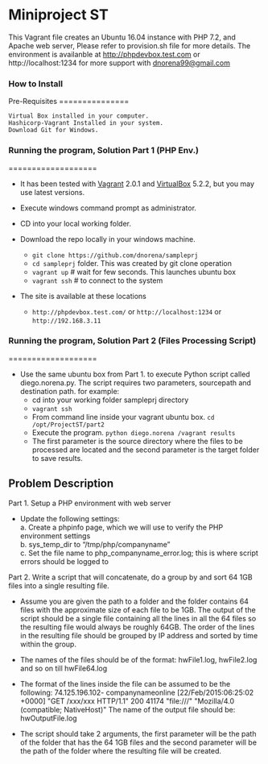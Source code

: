 # Miniproject ST


This Vagrant file creates an Ubuntu 16.04 instance with PHP 7.2, and Apache web server, Please refer to provision.sh file for more details.
The environment is availanble at http://phpdevbox.test.com or http://localhost:1234 for more support with dnorena99@gmail.com


<h3>How to Install</h3>
Pre-Requisites
===============

    Virtual Box installed in your computer.
    Hashicorp-Vagrant Installed in your system.
    Download Git for Windows.
   
<h3>Running the program, Solution Part 1 (PHP Env.)</h3>
===================

- It has been tested with [Vagrant](https://www.vagrantup.com/) 2.0.1 and [VirtualBox](https://www.virtualbox.org/) 5.2.2, but you may use latest versions.
- Execute windows command prompt as administrator.
- CD into your local working folder.
- Download the repo locally in your windows machine.
  -  `git clone https://github.com/dnorena/sampleprj`
  -  `cd sampleprj` folder. This was created by git clone operation
  - `vagrant up` # wait for few seconds. This launches ubuntu box
  - `vagrant ssh` # to connect to the system

- The site is available at these locations
  -  `http://phpdevbox.test.com/` or `http://localhost:1234` or `http://192.168.3.11`
 

 <h3>Running the program, Solution Part 2 (Files Processing Script)</h3>
===================

- Use the same ubuntu box from Part 1. to execute Python script called diego.norena.py.   The script requires two parameters, sourcepath and destination path.  for example:
  - cd into your working folder sampleprj directory
  - `vagrant ssh`
  - From command line inside your vagrant ubuntu box. `cd /opt/ProjectST/part2`
  - Execute the program. `python diego.norena /vagrant results`
  - The first parameter is the source directory where the files to be processed are located and the second parameter is the target folder to save results.  

<h2>Problem Description </h2>

Part 1. Setup a PHP environment with web server

- Update the following settings:<BR>
    a. Create a phpinfo page, which we will use to verify the PHP environment settings<BR>
    b. sys_temp_dir to “/tmp/php/companyname”<BR>
    c. Set the file name to php_companyname_error.log; this is where script errors should be logged to

Part 2. Write a script that will concatenate, do a group by and sort 64 1GB files into a single resulting file.

- Assume you are given the path to a folder and the folder contains 64 files with the approximate size of each file to be 1GB. The output of the script should be a single file containing all the lines in all the 64 files so the resulting file would always be roughly 64GB. The order of the lines in the resulting file should be grouped by IP address and sorted by time within the group.

- The names of the files should be of the format: hwFile1.log, hwFile2.log and so on till hwFile64.log


- The format of the lines inside the file can be assumed to be the following: 74.125.196.102- companynameonline [22/Feb/2015:06:25:02 +0000] "GET /xxx/xxx HTTP/1.1" 200 41174 "file:///" "Mozilla/4.0 (compatible; NativeHost)"
The name of the output file should be: hwOutputFile.log

- The script should take 2 arguments, the first parameter will be the path of the folder that has the 64 1GB files and the second parameter will be the path of the folder where the resulting file will be created.




